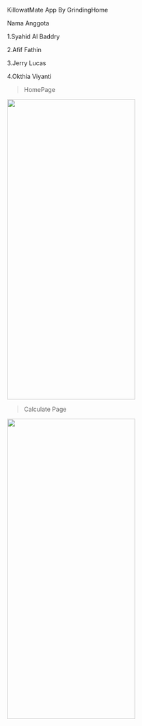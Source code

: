 KillowatMate App By GrindingHome

Nama Anggota

1.Syahid Al Baddry

2.Afif Fathin

3.Jerry Lucas

4.Okthia Viyanti

>HomePage

<img src="https://github.com/Denuvo33/KillowatMate/assets/106959180/57219fef-cd0e-4559-8ace-eb60c923ef37" width="300" height="700">



>Calculate Page

<img src="https://github.com/Denuvo33/KillowatMate/assets/106959180/8e3ad884-a214-4cdf-92c7-3dccdf84f0b3" width="300" height="700">
